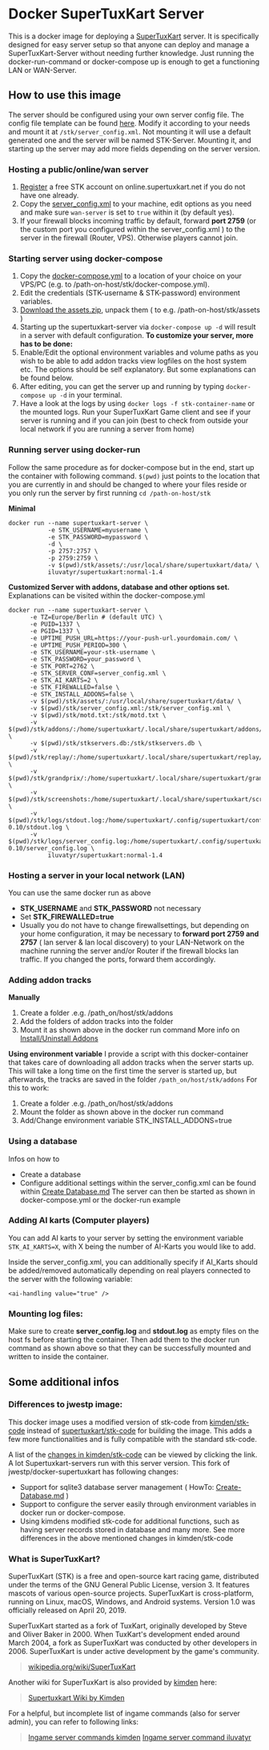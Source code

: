 # Docker SuperTuxKart Server 

This is a docker image for deploying a [SuperTuxKart](https://supertuxkart.net) server. 
It is specifically designed for easy server setup so that anyone can deploy and manage a SuperTuxKart-Server without needing further knowledge. Just running the docker-run-command or docker-compose up is enough to get a functioning LAN or WAN-Server.

## How to use this image

The server should be configured using your own server config file. The config file template can be found [here](https://github.com/iluvatyr/docker-supertuxkart/blob/master/server_config.xml). Modify it according to your needs and mount it at `/stk/server_config.xml`. Not mounting it will use a default generated one and the server will be named STK-Server. 
Mounting it, and starting up the server may add more fields depending on the server version.

### Hosting a public/online/wan server

1) [Register](https://online.supertuxkart.net/register.php) a free STK account on online.supertuxkart.net if you do not have one already. 
2) Copy the [server_config.xml](https://github.com/iluvatyr/docker-supertuxkart/blob/master/server_config.xml) to your machine, edit options as you need and make sure `wan-server` is set to `true` within it (by default yes).
3) If your firewall blocks incoming traffic by default, forward **port 2759**  (or the custom port you configured within the server_config.xml ) to the server in the firewall  (Router, VPS). Otherwise players cannot join.

### Starting server using docker-compose

1) Copy the [docker-compose.yml](https://github.com/iluvatyr/docker-supertuxkart/blob/master/docker-compose-yml) to a location of your choice  on your VPS/PC (e.g. to /path-on-host/stk/docker-compose.yml).
2) Edit the credentials (STK-username & STK-password) environment variables.
3) [Download the assets.zip](https://stk.iluvatyr.com/assets-1.4.zip), unpack them ( to e.g. /path-on-host/stk/assets  )
4) Starting up the supertuxkart-server via `docker-compose up -d` will result in a server with default configuration.
**To customize your server, more has to be done:**
5) Enable/Edit the optional environment variables and volume paths as you wish to be able to add addon tracks view logfiles on the host system etc. The options should be self explanatory. But some explanations can be found below.
6)  After editing, you can get the server up and running by typing `docker-compose up -d` in your terminal. 
7) Have a look at the logs by using `docker logs -f stk-container-name`  or the mounted logs. Run your SuperTuxKart Game client and see if your server is running and if you can join (best to check from outside your local network if you are running a server from home)

### Running server using docker-run

Follow the same procedure as for docker-compose but in the end, start up the container with following command. `$(pwd)` just points to the location that you are currently in and should be changed to where your files reside or you only run the server by first running `cd /path-on-host/stk`

**Minimal**
```
docker run --name supertuxkart-server \
		   -e STK_USERNAME=myusername \
           -e STK_PASSWORD=mypassword \
           -d \
           -p 2757:2757 \
           -p 2759:2759 \
           -v $(pwd)/stk/assets/:/usr/local/share/supertuxkart/data/ \
           iluvatyr/supertuxkart:normal-1.4
```

**Customized Server with addons, database and other options set.**
Explanations can be visited within the docker-compose.yml
```
docker run --name supertuxkart-server \
      -e TZ=Europe/Berlin # (default UTC) \
      -e PUID=1337 \
      -e PGID=1337 \
      -e UPTIME_PUSH_URL=https://your-push-url.yourdomain.com/ \
      -e UPTIME_PUSH_PERIOD=300 \
      -e STK_USERNAME=your-stk-username \
      -e STK_PASSWORD=your_password \
      -e STK_PORT=2762 \
      -e STK_SERVER_CONF=server_config.xml \
      -e STK_AI_KARTS=2 \
      -e STK_FIREWALLED=false \
      -e STK_INSTALL_ADDONS=false \
      -v $(pwd)/stk/assets/:/usr/local/share/supertuxkart/data/ \
      -v $(pwd)/stk/server_config.xml:/stk/server_config.xml \
      -v $(pwd)/stk/motd.txt:/stk/motd.txt \
      -v $(pwd)/stk/addons/:/home/supertuxkart/.local/share/supertuxkart/addons/ \
      -v $(pwd)/stk/stkservers.db:/stk/stkservers.db \
      -v $(pwd)/stk/replay/:/home/supertuxkart/.local/share/supertuxkart/replay/ \
      -v $(pwd)/stk/grandprix/:/home/supertuxkart/.local/share/supertuxkart/grandprix/ \
      -v $(pwd)/stk/screenshots:/home/supertuxkart/.local/share/supertuxkart/screenshots/ \
      -v $(pwd)/stk/logs/stdout.log:/home/supertuxkart/.config/supertuxkart/config-0.10/stdout.log \
      -v $(pwd)/stk/logs/server_config.log:/home/supertuxkart/.config/supertuxkart/config-0.10/server_config.log \
           iluvatyr/supertuxkart:normal-1.4
```

### Hosting a server in your local network (LAN)

You can use the same docker run as above
- **STK_USERNAME** and **STK_PASSWORD** not necessary
- Set **STK_FIREWALLED=true** 
- Usually you do not have to change firewallsettings, but depending on your home configuration, it may be necessary to **forward port 2759 and 2757** ( lan server & lan local discovery) to your LAN-Network on the machine running the server and/or Router if the firewall blocks lan traffic. If you changed the ports, forward them accordingly.

### Adding addon tracks

**Manually**
1) Create a folder .e.g. /path_on/host/stk/addons
2) Add the folders of addon tracks into the folder
3) Mount it as shown above in the docker run command
More info on [Install/Uninstall Addons](https://supertuxkart.net/Installing_Add-Ons)

**Using environment variable**
I provide a script with this docker-container that takes care of downloading all addon tracks when the server starts up. This will take a long time on the first time the server is started up, but afterwards, the tracks are saved in the folder `/path_on/host/stk/addons` 
For this to work:
1) Create a folder .e.g. /path_on/host/stk/addons
2) Mount the folder as shown above in the docker run command
3) Add/Change environment variable  STK_INSTALL_ADDONS=true

### Using a database

Infos on how to 
- Create a database
- Configure additional settings within the server_config.xml
can be found within  [Create Database.md](https://github.com/iluvatyr/docker-supertuxkart/blob/master/Create-Database.md)
The server can then be started as shown in docker-compose.yml or the docker-run example

### Adding AI karts (Computer players)

You can add AI karts to your server by setting the environment variable `STK_AI_KARTS=X`, with X being the number of AI-Karts you would like to add.

Inside the server_config.xml, you can additionally specify if AI_Karts should be added/removed automatically depending on real players connected to the server with the following variable:
<!-- If true this server will auto add / remove AI connected with network-ai=x, which will kick N - 1 bot(s) where N is the number of human players. Only use this for non-GP racing server. -->
`<ai-handling value="true" />`

### Mounting log files:

Make sure to create **server_config.log** and **stdout.log** as empty files on the host fs before starting the container. Then add them to the docker run command as shown above so that they can be successfully mounted and written to inside the container.

## Some additional infos

### Differences to jwestp image:
This docker image uses a modified version of stk-code from [kimden/stk-code](https://github.com/kimden/stk-code) instead of [supertuxkart/stk-code](https://github.com/supertuxkart/stk-code.git) for building the image. This adds a few more functionalities and is fully compatible with the standard stk-code. 

A list of the [changes in kimden/stk-code](https://github.com/kimden/stk-code/blob/master/FORK_CHANGES.md) can be viewed by clicking the link. A lot Supertuxkart-servers run with this server version. 
This fork of jwestp/docker-supertuxkart has following changes:

- Support for sqlite3 database server management ( HowTo: [Create-Database.md](https://github.com/iluvatyr/docker-supertuxkart/blob/master/Create-Database.md) )
- Support to configure the server easily through environment variables in docker run or docker-compose.
- Using kimdens modified stk-code for additional functions, such as having server records stored in database and many more. See more differences in the above mentioned changes in kimden/stk-code

### What is SuperTuxKart?

SuperTuxKart (STK) is a free and open-source kart racing game, distributed under the terms of the GNU General Public License, version 3. It features mascots of various open-source projects. SuperTuxKart is cross-platform, running on Linux, macOS, Windows, and Android systems. Version 1.0 was officially released on April 20, 2019.

SuperTuxKart started as a fork of TuxKart, originally developed by Steve and Oliver Baker in 2000. When TuxKart's development ended around March 2004, a fork as SuperTuxKart was conducted by other developers in 2006. SuperTuxKart is under active development by the game's community.

> [wikipedia.org/wiki/SuperTuxKart](https://en.wikipedia.org/wiki/SuperTuxKart)

Another wiki for SuperTuxKart is also provided by [kimden](https://github.com/kimden/) here:
> [Supertuxkart Wiki by Kimden](https://stk.kimden.online/wiki/index.php?title=Main_Page)

For a helpful, but incomplete list of ingame commands (also for server admin), you can refer to following links:
> [Ingame server commands kimden](https://stk.kimden.online/wiki/index.php?title=Frankfurt_servers)
> [Ingame server command iluvatyr](https://stk.iluvatyr.com/commands)
